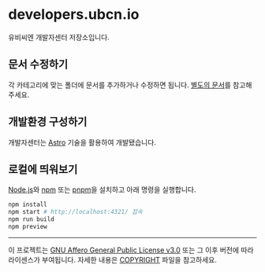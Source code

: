 # developers.ubcn.io

유비씨엔 개발자센터 저장소입니다.
## 문서 수정하기
각 카테고리에 맞는 폴더에 문서를 추가하거나 수정하면 됩니다.
[별도의 문서](./DOCS_GUIDE.md)를 참고해 주세요.

## 개발환경 구성하기

개발자센터는 [Astro][] 기술을 활용하여 개발됐습니다.

[Astro]: https://astro.build/

## 로컬에 띄워보기

[Node.js][]와 [npm][] 또는 [pnpm]을 설치하고 아래 명령을 실행합니다.

[Node.js]: https://nodejs.org/en
[npm]: https://www.npmjs.com/
[pnpm]: https://pnpm.io/

```sh
npm install
npm start # http://localhost:4321/ 접속
npm run build
npm preview
```

--------

이 프로젝트는 [GNU Affero General Public License v3.0] 또는 그 이후 버전에 따라 라이센스가 부여됩니다. 
자세한 내용은 [COPYRIGHT] 파일을 참고하세요.

[GNU Affero General Public License v3.0]: LICENSE
[COPYRIGHT]: COPYRIGHT
